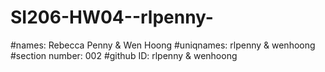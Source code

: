 # SI206-HW04--rlpenny-
#names: Rebecca Penny &  Wen Hoong
#uniqnames: rlpenny & wenhoong
#section number: 002
#github ID: rlpenny & wenhoong
